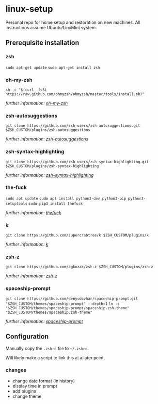 # linux-setup
Personal repo for home setup and restoration on new machines. All instructions assume Ubuntu/LinxMint system.

## Prerequisite installation
### zsh
`sudo apt-get update`
`sudo apt-get install zsh`

### oh-my-zsh
`sh -c "$(curl -fsSL https://raw.github.com/ohmyzsh/ohmyzsh/master/tools/install.sh)"`

_further information: [oh-my-zsh](https://github.com/robbyrussell/oh-my-zsh)_

### zsh-autosuggestions
`git clone https://github.com/zsh-users/zsh-autosuggestions.git $ZSH_CUSTOM/plugins/zsh-autosuggestions`

_further information: [zsh-autosuggestions](https://github.com/zsh-users/zsh-autosuggestions)_

### zsh-syntax-highlighting
`git clone https://github.com/zsh-users/zsh-syntax-highlighting.git $ZSH_CUSTOM/plugins/zsh-syntax-highlighting`

_further information: [zsh-syntax-highlighting](https://github.com/zsh-users/zsh-syntax-highlighting)_

### the-fuck
`sudo apt update`
`sudo apt install python3-dev python3-pip python3-setuptools`
`sudo pip3 install thefuck`

_further information: [thefuck](https://github.com/nvbn/thefuck)_

### k
`git clone https://github.com/supercrabtree/k $ZSH_CUSTOM/plugins/k`

_further information: [k](https://github.com/supercrabtree/k)_

### zsh-z
`git clone https://github.com/agkozak/zsh-z $ZSH_CUSTOM/plugins/zsh-z`

_further information: [zsh-z](https://github.com/agkozak/zsh-z)_

### spaceship-prompt
`git clone https://github.com/denysdovhan/spaceship-prompt.git "$ZSH_CUSTOM/themes/spaceship-prompt" --depth=1`
`ln -s "$ZSH_CUSTOM/themes/spaceship-prompt/spaceship.zsh-theme" "$ZSH_CUSTOM/themes/spaceship.zsh-theme"`

_further information: [spaceship-prompt](https://github.com/denysdovhan/spaceship-prompt)_

## Configuration
Manually copy the `.zshrc` file to `~/.zshrc`.

Will likely make a script to link this at a later point.
### changes
- change date format (in history)
- display time in prompt
- add plugins
- change theme
